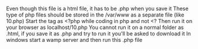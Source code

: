 Even though this file is a html file, it has to be .php when you save it
These type of php files should be stored in the /var/www as a separate file (like 10.php)
Start the tag as <?php while coding in php and not <?
Then run it on your browser as localhost/10.php
You cannot run it on a normal folder as .html, if you save it as .php and try to run it you'll be asked to download it
In windows start a wamp server and then run this .php file
